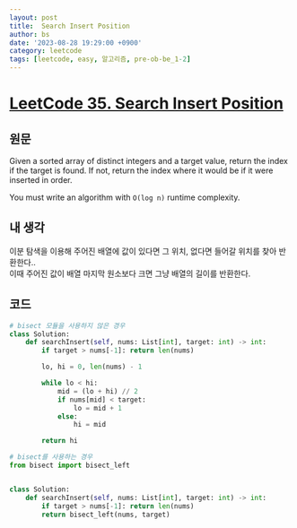 ```yaml
---
layout: post
title:  Search Insert Position
author: bs
date: '2023-08-28 19:29:00 +0900'
category: leetcode
tags: [leetcode, easy, 알고리즘, pre-ob-be_1-2]
---
```


# [LeetCode 35. Search Insert Position](https://leetcode.com/problems/search-insert-position/)

## 원문
Given a sorted array of distinct integers and a target value, return the index if the target is found. If not, return the index where it would be if it were inserted in order.

You must write an algorithm with `O(log n)` runtime complexity.

## 내 생각
이분 탐색을 이용해 주어진 배열에 값이 있다면 그 위치, 없다면 들어갈 위치를 찾아 반환한다..<br>
이때 주어진 값이 배열 마지막 원소보다 크면 그냥 배열의 길이를 반환한다.

## 코드
```python
# bisect 모듈을 사용하지 않은 경우
class Solution:
    def searchInsert(self, nums: List[int], target: int) -> int:
        if target > nums[-1]: return len(nums)

        lo, hi = 0, len(nums) - 1

        while lo < hi:
            mid = (lo + hi) // 2
            if nums[mid] < target:
                lo = mid + 1
            else:
                hi = mid

        return hi

# bisect를 사용하는 경우
from bisect import bisect_left


class Solution:
    def searchInsert(self, nums: List[int], target: int) -> int:
        if target > nums[-1]: return len(nums)
        return bisect_left(nums, target)
```